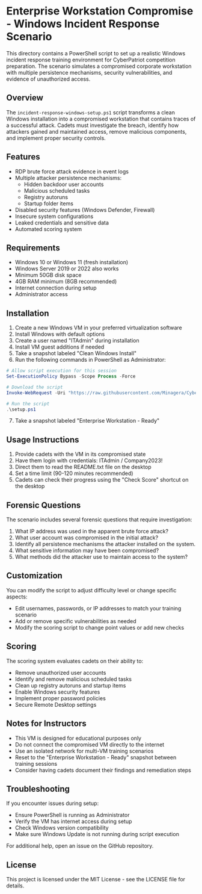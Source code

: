 # Enterprise Workstation Compromise - Windows Incident Response Scenario

This directory contains a PowerShell script to set up a realistic Windows incident response training environment for CyberPatriot competition preparation. The scenario simulates a compromised corporate workstation with multiple persistence mechanisms, security vulnerabilities, and evidence of unauthorized access.

## Overview

The `incident-response-windows-setup.ps1` script transforms a clean Windows installation into a compromised workstation that contains traces of a successful attack. Cadets must investigate the breach, identify how attackers gained and maintained access, remove malicious components, and implement proper security controls.

## Features

- RDP brute force attack evidence in event logs
- Multiple attacker persistence mechanisms:
  - Hidden backdoor user accounts
  - Malicious scheduled tasks
  - Registry autoruns
  - Startup folder items
- Disabled security features (Windows Defender, Firewall)
- Insecure system configurations
- Leaked credentials and sensitive data
- Automated scoring system

## Requirements

- Windows 10 or Windows 11 (fresh installation)
- Windows Server 2019 or 2022 also works
- Minimum 50GB disk space
- 4GB RAM minimum (8GB recommended)
- Internet connection during setup
- Administrator access

## Installation

1. Create a new Windows VM in your preferred virtualization software
2. Install Windows with default options
3. Create a user named "ITAdmin" during installation
4. Install VM guest additions if needed
5. Take a snapshot labeled "Clean Windows Install"
6. Run the following commands in PowerShell as Administrator:

```powershell
# Allow script execution for this session
Set-ExecutionPolicy Bypass -Scope Process -Force

# Download the script
Invoke-WebRequest -Uri "https://raw.githubusercontent.com/Minagera/CyberPatriot/main/CyberPatriot/Windows/VM-Setup/incident-response-windows-setup.ps1" -OutFile "setup.ps1"

# Run the script
.\setup.ps1
```

7. Take a snapshot labeled "Enterprise Workstation - Ready"

## Usage Instructions

1. Provide cadets with the VM in its compromised state
2. Have them login with credentials: ITAdmin / Company2023!
3. Direct them to read the README.txt file on the desktop
4. Set a time limit (90-120 minutes recommended)
5. Cadets can check their progress using the "Check Score" shortcut on the desktop

## Forensic Questions

The scenario includes several forensic questions that require investigation:

1. What IP address was used in the apparent brute force attack?
2. What user account was compromised in the initial attack?
3. Identify all persistence mechanisms the attacker installed on the system.
4. What sensitive information may have been compromised?
5. What methods did the attacker use to maintain access to the system?

## Customization

You can modify the script to adjust difficulty level or change specific aspects:

- Edit usernames, passwords, or IP addresses to match your training scenario
- Add or remove specific vulnerabilities as needed
- Modify the scoring script to change point values or add new checks

## Scoring

The scoring system evaluates cadets on their ability to:

- Remove unauthorized user accounts
- Identify and remove malicious scheduled tasks
- Clean up registry autoruns and startup items
- Enable Windows security features
- Implement proper password policies
- Secure Remote Desktop settings

## Notes for Instructors

- This VM is designed for educational purposes only
- Do not connect the compromised VM directly to the internet
- Use an isolated network for multi-VM training scenarios
- Reset to the "Enterprise Workstation - Ready" snapshot between training sessions
- Consider having cadets document their findings and remediation steps

## Troubleshooting

If you encounter issues during setup:

- Ensure PowerShell is running as Administrator
- Verify the VM has internet access during setup
- Check Windows version compatibility
- Make sure Windows Update is not running during script execution

For additional help, open an issue on the GitHub repository.

## License

This project is licensed under the MIT License - see the LICENSE file for details.
